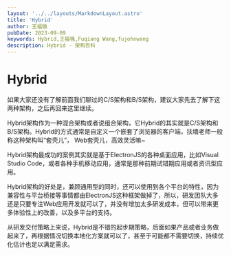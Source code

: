 ```yaml
---
layout: '../../layouts/MarkdownLayout.astro'
title: 'Hybrid'
author: 王福强
pubDate: 2023-09-09
keywords: Hybrid,王福强,Fuqiang Wang,fujohnwang
description: Hybrid - 架构百科
---
```


# Hybrid

如果大家还没有了解前面我们聊过的C/S架构和B/S架构，建议大家先去了解下这两种架构，之后再回来这里继续。

Hybrid架构作为一种混合架构或者说组合架构，它Hybrid的其实就是C/S架构和B/S架构。Hybrid的方式通常是自定义一个嵌套了浏览器的客户端，扶墙老师一般称这种架构叫“套壳儿”， Web套壳儿，高效灵活嘛~

Hybrid架构最成功的案例其实就是基于ElectronJS的各种桌面应用，比如Visual Studio Code，或者各种手机移动应用，通常是那种前期试错期应用或者资讯型应用。

Hybrid架构的好处是，兼顾通用型的同时，还可以使用到各个平台的特性，因为兼容性与平台桥接等事情都由ElectronJS这种框架做掉了，所以，研发团队大多还是只要专注Web应用开发就可以了，并没有增加太多研发成本，但可以带来更多体验性上的改善，以及多平台的支持。

从研发交付策略上来说，Hybrid是不错的起步期策略，后面如果产品或者业务做起来了，再根据情况切换本地化方案就可以了，甚至于可能都不需要切换，持续优化估计也足以满足需求。


